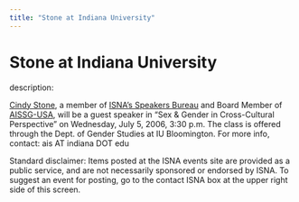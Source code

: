 ```yaml
---
title: "Stone at Indiana University"
---
```


# Stone at Indiana University

  
description:  
  


[Cindy Stone][1], a member of [ISNA&#8217;s Speakers Bureau][2] and Board Member of [AISSG-USA][3], will be a guest speaker in &#8220;Sex & Gender in Cross-Cultural Perspective&#8221; on Wednesday, July 5, 2006, 3:30 p.m. The class is offered through the Dept. of Gender Studies at IU Bloomington. For more info, contact: ais AT indiana DOT edu

  
  


Standard disclaimer: Items posted at the ISNA events site are provided as a public service, and are not necessarily sponsored or endorsed by ISNA. To suggest an event for posting, go to the contact ISNA box at the upper right side of this screen.

 [1]: http://www.isna.org/about/stone
 [2]: http://www.isna.org/about/speakers/
 [3]: http://www.medhelp.org/www/ais/